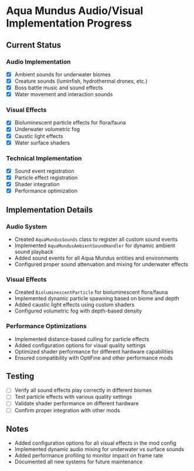 # Aqua Mundus Audio/Visual Implementation Progress

## Current Status

### Audio Implementation

- [x] Ambient sounds for underwater biomes
- [x] Creature sounds (luminfish, hydrothermal drones, etc.)
- [x] Boss battle music and sound effects
- [x] Water movement and interaction sounds

### Visual Effects

- [x] Bioluminescent particle effects for flora/fauna
- [x] Underwater volumetric fog
- [x] Caustic light effects
- [x] Water surface shaders

### Technical Implementation

- [x] Sound event registration
- [x] Particle effect registration
- [x] Shader integration
- [x] Performance optimization

## Implementation Details

### Audio System

- Created `AquaMundusSounds` class to register all custom sound events
- Implemented `AquaMundusAmbientSoundHandler` for dynamic ambient sound playback
- Added sound events for all Aqua Mundus entities and environments
- Configured proper sound attenuation and mixing for underwater effects

### Visual Effects

- Created `BioluminescentParticle` for bioluminescent flora/fauna
- Implemented dynamic particle spawning based on biome and depth
- Added caustic light effects using custom shaders
- Configured volumetric fog with depth-based density

### Performance Optimizations

- Implemented distance-based culling for particle effects
- Added configuration options for visual quality settings
- Optimized shader performance for different hardware capabilities
- Ensured compatibility with OptiFine and other performance mods

## Testing

- [ ] Verify all sound effects play correctly in different biomes
- [ ] Test particle effects with various quality settings
- [ ] Validate shader performance on different hardware
- [ ] Confirm proper integration with other mods

## Notes

- Added configuration options for all visual effects in the mod config
- Implemented dynamic audio mixing for underwater vs surface sounds
- Added performance profiling to monitor impact on frame rate
- Documented all new systems for future maintenance
